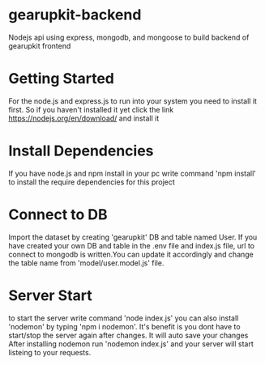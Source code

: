 # gearupkit-backend
Nodejs api using express, mongodb, and mongoose to build backend of gearupkit frontend 


# Getting Started
For the node.js and express.js to run into your system you need to install it first. 
So if you haven't installed it yet click the link https://nodejs.org/en/download/ and install it

# Install Dependencies
If you have node.js and npm install in your pc write command 'npm install' to install the require dependencies for this project

# Connect to DB
Import the dataset by creating 'gearupkit' DB and table named User. 
If you have created your own DB and table in the .env file and index.js file, url to connect to mongodb is written.You can update it accordingly and change the 
table name from 'model/user.model.js' file.

# Server Start 
to start the server write command 'node index.js' 
you can also install 'nodemon' by typing 'npm i nodemon'. It's benefit is you dont have to start/stop the server again after changes. It will auto save your changes
After installing nodemon run 'nodemon index.js' and your server will  start listeing to your requests.
